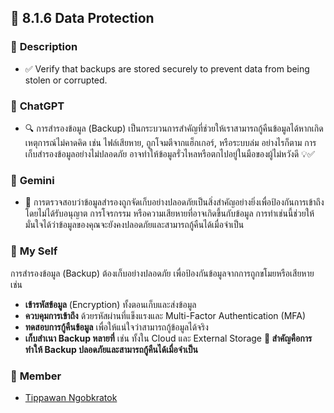 ## 🔐 8.1.6 Data Protection

### 📌 **Description**  
- ✅ Verify that backups are stored securely to prevent data from being stolen or corrupted. 

### 🤖 **ChatGPT**  
- 🔍 การสำรองข้อมูล (Backup) เป็นกระบวนการสำคัญที่ช่วยให้เราสามารถกู้คืนข้อมูลได้หากเกิดเหตุการณ์ไม่คาดคิด เช่น ไฟล์เสียหาย, ถูกโจมตีจากแฮ็กเกอร์, หรือระบบล่ม อย่างไรก็ตาม การเก็บสำรองข้อมูลอย่างไม่ปลอดภัย อาจทำให้ข้อมูลรั่วไหลหรือตกไปอยู่ในมือของผู้ไม่หวังดี 💡✅  

### 🧠 **Gemini**  
- 🔎 การตรวจสอบว่าข้อมูลสำรองถูกจัดเก็บอย่างปลอดภัยเป็นสิ่งสำคัญอย่างยิ่งเพื่อป้องกันการเข้าถึงโดยไม่ได้รับอนุญาต การโจรกรรม หรือความเสียหายที่อาจเกิดขึ้นกับข้อมูล การทำเช่นนี้ช่วยให้มั่นใจได้ว่าข้อมูลของคุณจะยังคงปลอดภัยและสามารถกู้คืนได้เมื่อจำเป็น

### 👤 **My Self**  
การสำรองข้อมูล (Backup) ต้องเก็บอย่างปลอดภัย เพื่อป้องกันข้อมูลจากการถูกขโมยหรือเสียหาย เช่น

- **เข้ารหัสข้อมูล** (Encryption) ทั้งตอนเก็บและส่งข้อมูล
- **ควบคุมการเข้าถึง** ด้วยรหัสผ่านที่แข็งแรงและ Multi-Factor Authentication (MFA)
- **ทดสอบการกู้คืนข้อมูล** เพื่อให้แน่ใจว่าสามารถกู้ข้อมูลได้จริง
- **เก็บสำเนา Backup หลายที่** เช่น ทั้งใน Cloud และ External Storage
**🔐 สำคัญคือการทำให้ Backup ปลอดภัยและสามารถกู้คืนได้เมื่อจำเป็น**
  
### 📂 **Member**
  - [Tippawan Ngobkratok](https://jis03.github.io/security-requirments)
